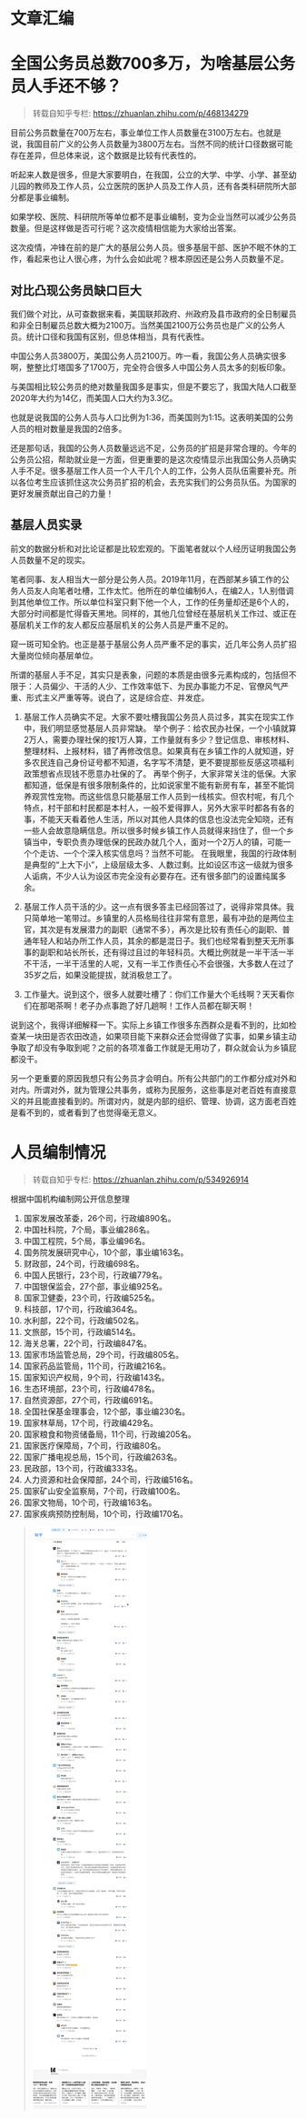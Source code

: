 # 文章汇编

# 全国公务员总数700多万，为啥基层公务员人手还不够？

>转载自知乎专栏: https://zhuanlan.zhihu.com/p/468134279


目前公务员数量在700万左右，事业单位工作人员数量在3100万左右。也就是说，我国目前广义的公务人员数量为3800万左右。当然不同的统计口径数据可能存在差异，但总体来说，这个数据是比较有代表性的。

听起来人数是很多，但是大家要明白，在我国，公立的大学、中学、小学、甚至幼儿园的教师及工作人员，公立医院的医护人员及工作人员，还有各类科研院所大部分都是事业编制。

如果学校、医院、科研院所等单位都不是事业编制，变为企业当然可以减少公务员数量。但是这样做是否可行呢？这次疫情相信能为大家给出答案。

这次疫情，冲锋在前的是广大的基层公务人员。很多基层干部、医护不眠不休的工作，看起来也让人很心疼，为什么会如此呢？根本原因还是公务人员数量不足。

## 对比凸现公务员缺口巨大

我们做个对比，从可查数据来看，美国联邦政府、州政府及县市政府的全日制雇员和非全日制雇员总数大概为2100万。当然美国2100万公务员也是广义的公务人员。统计口径和我国有区别，但总体相当，具有代表性。

中国公务人员3800万，美国公务人员2100万。咋一看，我国公务人员确实很多啊，整整比灯塔国多了1700万，完全符合很多人中国公务人员太多的刻板印象。

与美国相比较公务员的绝对数量我国多是事实，但是不要忘了，我国大陆人口截至2020年大约为14亿，而美国人口大约为3.3亿。

也就是说我国的公务人员与人口比例为1:36，而美国则为1:15。这表明美国的公务人员的相对数量是我国的2倍多。

还是那句话，我国的公务人员数量远远不足，公务员的扩招是非常合理的。今年的公务员公招，帮助就业是一方面，但更重要的是这次疫情显示出我国公务人员确实人手不足。很多基层工作人员一个人干几个人的工作，公务人员队伍需要补充。所以各位考生应该抓住这次公务员扩招的机会，去充实我们的公务员队伍。为国家的更好发展贡献出自己的力量！

## 基层人员实录

前文的数据分析和对比论证都是比较宏观的。下面笔者就以个人经历证明我国公务人员数量不足的现实。

笔者同事、友人相当大一部分是公务人员。2019年11月，在西部某乡镇工作的公务人员友人向笔者吐槽，工作太忙。他所在的单位编制6人，在编2人，1人别借调到其他单位工作。所以单位科室只剩下他一个人，工作的任务量却还是6个人的，大部分时间都是忙得昏天黑地。同样的，其他几位曾经在基层机关工作过、或正在基层机关工作的友人都反应基层机关的公务人员是严重不足的。

窥一斑可知全豹。也正是基于基层公务人员严重不足的事实，近几年公务人员扩招大量岗位倾向基层单位。

所谓的基层人手不足，其实只是表象，问题的本质是由很多元素构成的，包括但不限于：人员偏少、干活的人少、工作效率低下、为民办事能力不足、官僚风气严重、形式主义严重等等。说白了，这是综合症、并发症。

1. 基层工作人员确实不足。大家不要吐槽我国公务员人员过多，其实在现实工作中，我们明显感觉基层人员非常缺。
举个例子：给农民办社保，一个小镇就算2万人，需要办理社保的按1万人算，工作量就有多少？登记信息、审核材料、整理材料、上报材料，错了再修改信息。如果真有在乡镇工作的人就知道，好多农民连自己身份证号都不知道，名字写不清楚，更不要提那些反感这项福利政策想省点现钱不愿意办社保的了。
再举个例子，大家非常关注的低保。大家都知道，低保是有很多限制条件的，比如说家里不能有新房有车，甚至不能饲养观赏性宠物。而这些信息只能基层工作人员到一线核实。但农村呢，有几个特点，村干部和村民都是本村人，一般不爱得罪人，另外大家平时都各有各的事，不能天天看着他人生活，所以对其他人具体的信息也没法完全知晓，还有一些人会故意隐瞒信息。所以很多时候乡镇工作人员就得来挡住了，但一个乡镇当中，专职负责办理低保的民政办就几个人，面对一个2万人的镇，可能一个个走访、一个个深入核实信息吗？当然不可能。
在我眼里，我国的行政体制是典型的“上大下小”，上级层级太多、人数过剩。比如设区市这一级就为很多人诟病，不少人认为设区市完全没有必要存在。还有很多部门的设置纯属多余。

2. 基层工作人员干活的少。这一点有很多答主已经回答过了，说得非常具体。我只简单地一笔带过。乡镇里的人员格局往往非常有意思，最有冲劲的是两位主官，其次是有发展潜力的副职（通常不多），再次是比较有责任心的副职、普通年轻人和站办所工作人员，其余的都是混日子。我们也经常看到整天无所事事的副职和站长所长，还有得过且过的年轻科员。大概比例就是一半干活一半不干活，一半干活里的人呢，又有一半工作责任心不会很强，大多数人在过了35岁之后，如果没能提拔，就消极怠工了。

3. 工作量大。说到这个，很多人就要吐槽了：你们工作量大个毛线啊？天天看你们在那喝茶啊！老子办点事跑了好几趟啊！工作人员都在聊天啊！

说到这个，我得详细解释一下。实际上乡镇工作很多东西群众是看不到的，比如检查某一块田是否农田改造，如果项目能下来群众还会觉得做了实事，如果乡镇主动争取了却没有争取到呢？之前的各项准备工作就是无用功了，群众就会认为乡镇屁都没干。

另一个更重要的原因我想只有公务员才会明白。所有公共部门的工作都分成对外和对内。所谓对外，就为管理公共事务，或称为民服务，这些事是对老百姓有直接意义的并且能直接看到的。所谓对内，就是内部的组织、管理、协调，这方面老百姓是看不到的，或者看到了也觉得毫无意义。

# 人员编制情况

>转载自知乎专栏: https://zhuanlan.zhihu.com/p/534926914


根据中国机构编制网公开信息整理
1. 国家发展改革委，26个司，行政编890名。
2. 中国社科院，7个局，事业编286名。
3. 中国工程院，5个局，事业编96名。
4. 国务院发展研究中心，10个部，事业编163名。
5. 财政部，24个司，行政编698名。
6. 中国人民银行，23个司，行政编779名。
7. 中国银保监会，27个部，事业编925名。
8. 国家卫健委，23个司，行政编525名。
9. 科技部，17个司，行政编364名。
10. 水利部，22个司，行政编502名。
11. 文旅部，15个司，行政编514名。
12. 海关总署，22个司，行政编847名。
13. 国家市场监管总局，29个司，行政编805名。
14. 国家药品监管局，11个司，行政编216名。
15. 国家知识产权局，9个司，行政编143名。
16. 生态环境部，23个司，行政编478名。
17. 自然资源部，27个司，行政编691名。
18. 全国社保基金理事会，12个部，事业编230名。
19. 国家林草局，17个司，行政编429名。
20. 国家粮食和物资储备局，11个司，行政编205名。
21. 国家医疗保障局，7个司，行政编80名。
22. 国家广播电视总局，15个司，行政编263名。
23. 民政部，13个司，行政编333名。
24. 人力资源和社会保障部，24个司，行政编516名。
25. 国家矿山安全监察局，7个司，行政编100名。
26. 国家文物局，10个司，行政编163名。
27. 国家疾病预防控制局，10个司，行政编170名。
>![截图](image/20221225-zhuanlan.zhihu.com_p_534926914.png)

